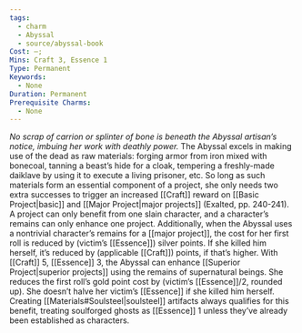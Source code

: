 ```yaml
---
tags:
  - charm
  - Abyssal
  - source/abyssal-book
Cost: —; 
Mins: Craft 3, Essence 1
Type: Permanent
Keywords:
  - None
Duration: Permanent
Prerequisite Charms:
  - None
---
```

*No scrap of carrion or splinter of bone is beneath the Abyssal artisan’s notice, imbuing her work with deathly power.*
The Abyssal excels in making use of the dead as raw materials: forging armor from iron mixed with bonecoal, tanning a beast’s hide for a cloak, tempering a freshly-made daiklave by using it to execute a living prisoner, etc. So long as such materials form an essential component of a project, she only needs two extra successes to trigger an increased [[Craft]] reward on [[Basic Project|basic]] and [[Major Project|major projects]] (Exalted, pp. 240-241).
A project can only benefit from one slain character, and a character’s remains can only enhance one project.
Additionally, when the Abyssal uses a nontrivial character’s remains for a [[major project]], the cost for her first roll is reduced by (victim’s [[Essence]]) silver points. If she killed him herself, it’s reduced by (applicable [[Craft]]) points, if that’s higher.
With [[Craft]] 5, [[Essence]] 3, the Abyssal can enhance [[Superior Project|superior projects]] using the remains of supernatural beings. She reduces the first roll’s gold point cost by (victim’s [[Essence]]/2, rounded up). She doesn’t halve her victim’s [[Essence]] if she killed him herself. Creating [[Materials#Soulsteel|soulsteel]] artifacts always qualifies for this benefit, treating soulforged ghosts as [[Essence]] 1 unless they’ve already been established as characters.